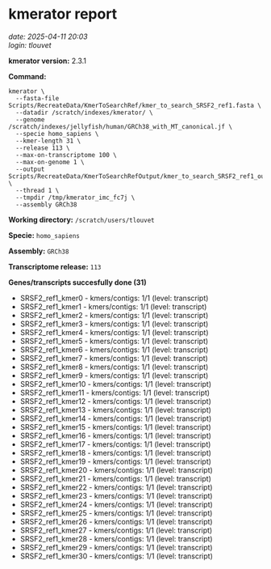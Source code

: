 # kmerator report
*date: 2025-04-11 20:03*  
*login: tlouvet*

**kmerator version:** 2.3.1

**Command:**

```
kmerator \
  --fasta-file Scripts/RecreateData/KmerToSearchRef/kmer_to_search_SRSF2_ref1.fasta \
  --datadir /scratch/indexes/kmerator/ \
  --genome /scratch/indexes/jellyfish/human/GRCh38_with_MT_canonical.jf \
  --specie homo_sapiens \
  --kmer-length 31 \
  --release 113 \
  --max-on-transcriptome 100 \
  --max-on-genome 1 \
  --output Scripts/RecreateData/KmerToSearchRefOutput/kmer_to_search_SRSF2_ref1_output \
  --thread 1 \
  --tmpdir /tmp/kmerator_imc_fc7j \
  --assembly GRCh38
```

**Working directory:** `/scratch/users/tlouvet`

**Specie:** `homo_sapiens`

**Assembly:** `GRCh38`

**Transcriptome release:** `113`

**Genes/transcripts succesfully done (31)**

- SRSF2_ref1_kmer0 - kmers/contigs: 1/1 (level: transcript)
- SRSF2_ref1_kmer1 - kmers/contigs: 1/1 (level: transcript)
- SRSF2_ref1_kmer2 - kmers/contigs: 1/1 (level: transcript)
- SRSF2_ref1_kmer3 - kmers/contigs: 1/1 (level: transcript)
- SRSF2_ref1_kmer4 - kmers/contigs: 1/1 (level: transcript)
- SRSF2_ref1_kmer5 - kmers/contigs: 1/1 (level: transcript)
- SRSF2_ref1_kmer6 - kmers/contigs: 1/1 (level: transcript)
- SRSF2_ref1_kmer7 - kmers/contigs: 1/1 (level: transcript)
- SRSF2_ref1_kmer8 - kmers/contigs: 1/1 (level: transcript)
- SRSF2_ref1_kmer9 - kmers/contigs: 1/1 (level: transcript)
- SRSF2_ref1_kmer10 - kmers/contigs: 1/1 (level: transcript)
- SRSF2_ref1_kmer11 - kmers/contigs: 1/1 (level: transcript)
- SRSF2_ref1_kmer12 - kmers/contigs: 1/1 (level: transcript)
- SRSF2_ref1_kmer13 - kmers/contigs: 1/1 (level: transcript)
- SRSF2_ref1_kmer14 - kmers/contigs: 1/1 (level: transcript)
- SRSF2_ref1_kmer15 - kmers/contigs: 1/1 (level: transcript)
- SRSF2_ref1_kmer16 - kmers/contigs: 1/1 (level: transcript)
- SRSF2_ref1_kmer17 - kmers/contigs: 1/1 (level: transcript)
- SRSF2_ref1_kmer18 - kmers/contigs: 1/1 (level: transcript)
- SRSF2_ref1_kmer19 - kmers/contigs: 1/1 (level: transcript)
- SRSF2_ref1_kmer20 - kmers/contigs: 1/1 (level: transcript)
- SRSF2_ref1_kmer21 - kmers/contigs: 1/1 (level: transcript)
- SRSF2_ref1_kmer22 - kmers/contigs: 1/1 (level: transcript)
- SRSF2_ref1_kmer23 - kmers/contigs: 1/1 (level: transcript)
- SRSF2_ref1_kmer24 - kmers/contigs: 1/1 (level: transcript)
- SRSF2_ref1_kmer25 - kmers/contigs: 1/1 (level: transcript)
- SRSF2_ref1_kmer26 - kmers/contigs: 1/1 (level: transcript)
- SRSF2_ref1_kmer27 - kmers/contigs: 1/1 (level: transcript)
- SRSF2_ref1_kmer28 - kmers/contigs: 1/1 (level: transcript)
- SRSF2_ref1_kmer29 - kmers/contigs: 1/1 (level: transcript)
- SRSF2_ref1_kmer30 - kmers/contigs: 1/1 (level: transcript)
